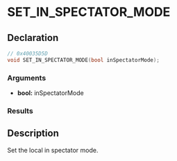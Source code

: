 # SET_IN_SPECTATOR_MODE

## Declaration
```cpp
// 0x40035D5D
void SET_IN_SPECTATOR_MODE(bool inSpectatorMode);
```

### Arguments
- **bool:** inSpectatorMode

### Results

## Description
Set the local in spectator mode.